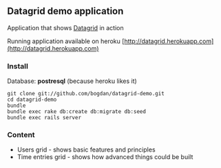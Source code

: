 ## Datagrid demo application

Application that shows [Datagrid](https://github.com/bogdan/datagrid) in action

Running application available on heroku [http://datagrid.herokuapp.com](http://datagrid.herokuapp.com)

### Install

Database: **postresql** (because heroku likes it)

```
git clone git://github.com/bogdan/datagrid-demo.git
cd datagrid-demo
bundle
bundle exec rake db:create db:migrate db:seed
bundle exec rails server
```

### Content

* Users grid - shows basic features and principles
* Time entries grid - shows how advanced things could be built

